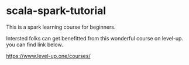 # scala-spark-tutorial
This is a spark learning course for beginners.

Intersted folks can get benefitted from this wonderful course on level-up. you can find link below.

https://www.level-up.one/courses/
